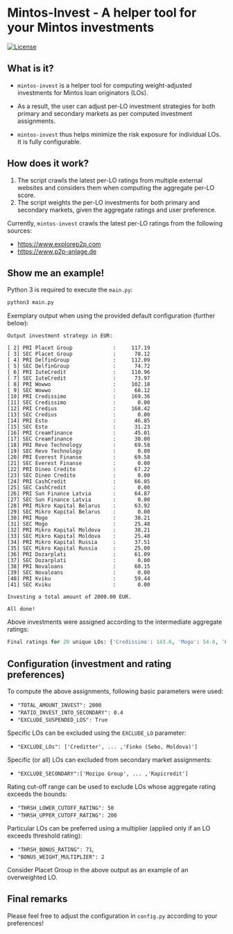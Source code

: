 # Mintos-Invest - A helper tool for your Mintos investments

[![License](https://img.shields.io/badge/License-Apache%202.0-blue.svg)](https://opensource.org/licenses/Apache-2.0)

## What is it?

- `mintos-invest` is a helper tool for computing weight-adjusted investments for Mintos loan originators (LOs).

- As a result, the user can adjust per-LO investment strategies for both primary and secondary markets as per computed investment assignments.

- `mintos-invest` thus helps minimize the risk exposure for individual LOs. It is fully configurable.

## How does it work?

1) The script crawls the latest per-LO ratings from multiple external websites and considers them when computing the aggregate per-LO score.
2) The script weights the per-LO investments for both primary and secondary markets, given the aggregate ratings and user preference.
 
Currently, `mintos-invest` crawls the latest per-LO ratings from the following sources: 
- https://www.explorep2p.com
- https://www.p2p-anlage.de


## Show me an example!

Python 3 is required to execute the ``main.py``:
```bash
python3 main.py
```

Exemplary output when using the provided default configuration (further below):

```
Output investment strategy in EUR:

[ 2] PRI Placet Group             :     117.19
[ 3] SEC Placet Group             :      78.12
[ 4] PRI DelfinGroup              :     112.09
[ 5] SEC DelfinGroup              :      74.72
[ 6] PRI IuteCredit               :     110.96
[ 7] SEC IuteCredit               :      73.97
[ 8] PRI Wowwo                    :     102.18
[ 9] SEC Wowwo                    :      68.12
[10] PRI Credissimo               :     169.36
[11] SEC Credissimo               :       0.00
[12] PRI Credius                  :     168.42
[13] SEC Credius                  :       0.00
[14] PRI Esto                     :      46.85
[15] SEC Esto                     :      31.23
[16] PRI Creamfinance             :      45.01
[17] SEC Creamfinance             :      30.00
[18] PRI Revo Technology          :      69.58
[19] SEC Revo Technology          :       0.00
[20] PRI Everest Finanse          :      69.58
[21] SEC Everest Finanse          :       0.00
[22] PRI Dineo Credito            :      67.22
[23] SEC Dineo Credito            :       0.00
[24] PRI CashCredit               :      66.05
[25] SEC CashCredit               :       0.00
[26] PRI Sun Finance Latvia       :      64.87
[27] SEC Sun Finance Latvia       :       0.00
[28] PRI Mikro Kapital Belarus    :      63.92
[29] SEC Mikro Kapital Belarus    :       0.00
[30] PRI Mogo                     :      38.21
[31] SEC Mogo                     :      25.48
[32] PRI Mikro Kapital Moldova    :      38.21
[33] SEC Mikro Kapital Moldova    :      25.48
[34] PRI Mikro Kapital Russia     :      37.51
[35] SEC Mikro Kapital Russia     :      25.00
[36] PRI Dozarplati               :      61.09
[37] SEC Dozarplati               :       0.00
[38] PRI Novaloans                :      60.15
[39] SEC Novaloans                :       0.00
[40] PRI Kviku                    :      59.44
[41] SEC Kviku                    :       0.00

Investing a total amount of 2000.00 EUR.

All done!
```

Above investments were assigned according to the intermediate aggregate ratings:
```python
Final ratings for 20 unique LOs: {'Credissimo': 143.6, 'Mogo': 54.0, 'Placet Group': 165.6, 'IuteCredit': 156.8, 'DelfinGroup': 158.4, 'Creamfinance': 63.6, 'Revo Technology': 59, 'Wowwo': 144.4, 'Dozarplati': 51.8, 'Dineo Credito': 57, 'Sun Finance Latvia': 55, 'Credius': 142.8, 'Esto': 66.2, 'Mikro Kapital Russia': 53, 'Mikro Kapital Belarus': 54.2, 'Mikro Kapital Moldova': 54, 'Kviku': 50.4, 'Everest Finanse': 59.0, 'CashCredit': 56, 'Novaloans': 51} 
```

## Configuration (investment and rating preferences)

To compute the above assignments, following basic parameters were used:
- ``"TOTAL_AMOUNT_INVEST": 2000``
- ``"RATIO_INVEST_INTO_SECONDARY": 0.4``
- ``"EXCLUDE_SUSPENDED_LOS": True``
 
Specific LOs can be excluded using the `EXCLUDE_LO` parameter:
 - ``"EXCLUDE_LOs": ['Creditter', ... ,'Finko (Sebo, Moldova)']``

Specific (or all) LOs can excluded from secondary market assignments:
 - ``"EXCLUDE_SECONDARY":['Mozipo Group', ... ,'Rapicredit']``

Rating cut-off range can be used to exclude LOs whose aggregate rating exceeds the bounds:
 - ``"THRSH_LOWER_CUTOFF_RATING": 50``
 - ``"THRSH_UPPER_CUTOFF_RATING": 200``

Particular LOs can be preferred using a multiplier (applied only if an LO exceeds threshold rating):
 - ``"THRSH_BONUS_RATING": 71``,
 - ``"BONUS_WEIGHT_MULTIPLIER": 2``

Consider Placet Group in the above output as an example of an overweighted LO.
 
## Final remarks

Please feel free to adjust the configuration in ``config.py`` according to your preferences!
